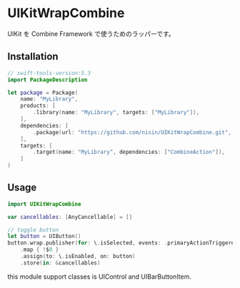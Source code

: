 # UIKitWrapCombine

UIKit を Combine Framework で使うためのラッパーです。

## Installation

```swift
// swift-tools-version:5.3
import PackageDescription

let package = Package(
    name: "MyLibrary",
    products: [
        .library(name: "MyLibrary", targets: ["MyLibrary"]),
    ],
    dependencies: [
        .package(url: "https://github.com/nisin/UIKitWrapCombine.git", .branch("main")),
    ],
    targets: [
        .target(name: "MyLibrary", dependencies: ["CombineAction"]),
    ]
)
```

## Usage

```swift
import UIKitWrapCombine

var cancellables: [AnyCancellable] = []

// toggle button
let button = UIButton()
button.wrap.publisher(for: \.isSelected, events: .primaryActionTriggered)
    .map { !$0 }
    .assign(to: \.isEnabled, on: button)
    .store(in: &cancellables)
```

this module support classes is UIControl and UIBarButtonItem.
